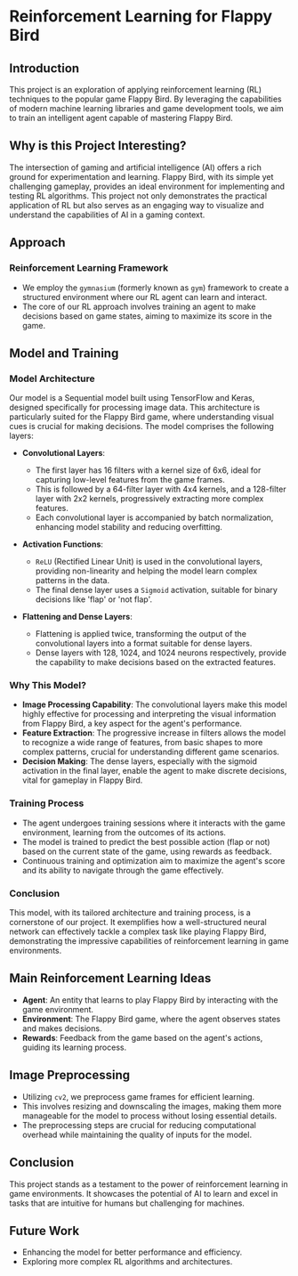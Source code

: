 # Reinforcement Learning for Flappy Bird

## Introduction
This project is an exploration of applying reinforcement learning (RL) techniques to the popular game Flappy Bird. By leveraging the capabilities of modern machine learning libraries and game development tools, we aim to train an intelligent agent capable of mastering Flappy Bird.

## Why is this Project Interesting?
The intersection of gaming and artificial intelligence (AI) offers a rich ground for experimentation and learning. Flappy Bird, with its simple yet challenging gameplay, provides an ideal environment for implementing and testing RL algorithms. This project not only demonstrates the practical application of RL but also serves as an engaging way to visualize and understand the capabilities of AI in a gaming context.

## Approach
### Reinforcement Learning Framework
- We employ the `gymnasium` (formerly known as `gym`) framework to create a structured environment where our RL agent can learn and interact.
- The core of our RL approach involves training an agent to make decisions based on game states, aiming to maximize its score in the game.

## Model and Training

### Model Architecture
Our model is a Sequential model built using TensorFlow and Keras, designed specifically for processing image data. This architecture is particularly suited for the Flappy Bird game, where understanding visual cues is crucial for making decisions. The model comprises the following layers:

- **Convolutional Layers**: 
  - The first layer has 16 filters with a kernel size of 6x6, ideal for capturing low-level features from the game frames.
  - This is followed by a 64-filter layer with 4x4 kernels, and a 128-filter layer with 2x2 kernels, progressively extracting more complex features.
  - Each convolutional layer is accompanied by batch normalization, enhancing model stability and reducing overfitting.

- **Activation Functions**: 
  - `ReLU` (Rectified Linear Unit) is used in the convolutional layers, providing non-linearity and helping the model learn complex patterns in the data.
  - The final dense layer uses a `Sigmoid` activation, suitable for binary decisions like 'flap' or 'not flap'.

- **Flattening and Dense Layers**: 
  - Flattening is applied twice, transforming the output of the convolutional layers into a format suitable for dense layers.
  - Dense layers with 128, 1024, and 1024 neurons respectively, provide the capability to make decisions based on the extracted features.

### Why This Model?
- **Image Processing Capability**: The convolutional layers make this model highly effective for processing and interpreting the visual information from Flappy Bird, a key aspect for the agent's performance.
- **Feature Extraction**: The progressive increase in filters allows the model to recognize a wide range of features, from basic shapes to more complex patterns, crucial for understanding different game scenarios.
- **Decision Making**: The dense layers, especially with the sigmoid activation in the final layer, enable the agent to make discrete decisions, vital for gameplay in Flappy Bird.

### Training Process
- The agent undergoes training sessions where it interacts with the game environment, learning from the outcomes of its actions.
- The model is trained to predict the best possible action (flap or not) based on the current state of the game, using rewards as feedback.
- Continuous training and optimization aim to maximize the agent's score and its ability to navigate through the game effectively.

### Conclusion
This model, with its tailored architecture and training process, is a cornerstone of our project. It exemplifies how a well-structured neural network can effectively tackle a complex task like playing Flappy Bird, demonstrating the impressive capabilities of reinforcement learning in game environments.

## Main Reinforcement Learning Ideas
- **Agent**: An entity that learns to play Flappy Bird by interacting with the game environment.
- **Environment**: The Flappy Bird game, where the agent observes states and makes decisions.
- **Rewards**: Feedback from the game based on the agent's actions, guiding its learning process.

## Image Preprocessing
- Utilizing `cv2`, we preprocess game frames for efficient learning.
- This involves resizing and downscaling the images, making them more manageable for the model to process without losing essential details.
- The preprocessing steps are crucial for reducing computational overhead while maintaining the quality of inputs for the model.

## Conclusion
This project stands as a testament to the power of reinforcement learning in game environments. It showcases the potential of AI to learn and excel in tasks that are intuitive for humans but challenging for machines.

## Future Work
- Enhancing the model for better performance and efficiency.
- Exploring more complex RL algorithms and architectures.
